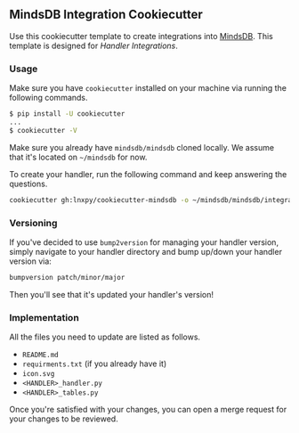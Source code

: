 ## MindsDB Integration Cookiecutter
Use this cookiecutter template to create integrations into <a href="https://github.com/mindsdb/mindsdb">MindsDB</a>. This template is designed for _Handler Integrations_.

### Usage
Make sure you have `cookiecutter` installed on your machine via running the following commands.

```sh
$ pip install -U cookiecutter
...
$ cookiecutter -V
```

Make sure you already have `mindsdb/mindsdb` cloned locally. We assume that it's located on `~/mindsdb` for now.

To create your handler, run the following command and keep answering the questions.

```sh
cookiecutter gh:lnxpy/cookiecutter-mindsdb -o ~/mindsdb/mindsdb/integrations/handlers/
```

### Versioning
If you've decided to use `bump2version` for managing your handler version, simply navigate to your handler directory and bump up/down your handler version via:

```sh
bumpversion patch/minor/major
```

Then you'll see that it's updated your handler's version!

### Implementation
All the files you need to update are listed as follows.

- `README.md`
- `requirments.txt` (if you already have it)
- `icon.svg`
- `<HANDLER>_handler.py`
- `<HANDLER>_tables.py`

Once you're satisfied with your changes, you can open a merge request for your changes to be reviewed.
